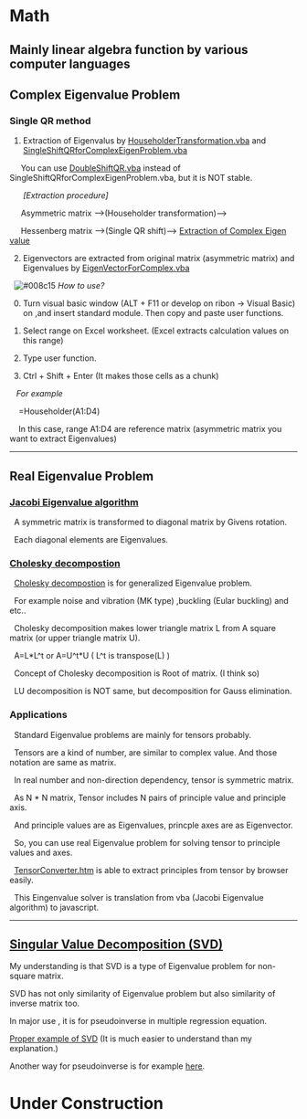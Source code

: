 # Math
Mainly linear algebra function by various computer languages
---

## Complex Eigenvalue Problem
### Single QR method

1) Extraction of Eigenvalus by <a href="HouseholderTransformation.vba">HouseholderTransformation.vba</a> and <a href="SingleShiftQRforComplexEigenProblem.vba">SingleShiftQRforComplexEigenProblem.vba</a>

&nbsp;&nbsp;&nbsp;&nbsp;&nbsp;You can use <a href="DoubleShiftQR.vba">DoubleShiftQR.vba</a> instead of SingleShiftQRforComplexEigenProblem.vba, but it is NOT stable.<br>

&nbsp;&nbsp;&nbsp;&nbsp;&nbsp;  <i> [Extraction procedure] </i>

&nbsp;&nbsp;&nbsp;&nbsp;&nbsp;Asymmetric matrix -->(Householder transformation)-->

&nbsp;&nbsp;&nbsp;&nbsp;&nbsp;Hessenberg matrix -->(Single QR shift)--> <u>Extraction of Complex Eigen value</u>


2) Eigenvectors are extracted from original matrix (asymmetric matrix) and Eigenvalues by <a href="EigenVectorForComplex.vba">EigenVectorForComplex.vba</a>

&nbsp;&nbsp;![#008c15](https://placehold.it/15/008c15/000000?text=+)
<em> How to use?</em><br>

0) Turn visual basic window (ALT + F11 or develop on ribon -> Visual Basic) on ,and insert standard module. Then copy and paste user functions.

1) Select range on Excel worksheet. (Excel extracts calculation values on this range)

2) Type user function.

3) Ctrl + Shift + Enter (It makes those cells as a chunk)

&nbsp;&nbsp; <em> For example </em>

&nbsp;&nbsp;&nbsp;&nbsp;=Householder(A1:D4)

&nbsp;&nbsp;&nbsp;&nbsp;In this case, range A1:D4 are reference matrix (asymmetric matrix you want to extract Eigenvalues)

---
## Real Eigenvalue Problem
### <a href="EigenValuesForSymmetricMatirx.vba">Jacobi Eigenvalue algorithm</a>

&nbsp;&nbsp;A symmetric matrix is transformed to diagonal matrix by Givens rotation.

&nbsp;&nbsp;Each diagonal elements are Eigenvalues.

### <a href="CholeskyDecomposition.vba">Cholesky decompostion</a>

&nbsp;&nbsp;<a href="CholeskyDecomposition.vba">Cholesky decompostion</a> is for generalized Eigenvalue problem.<br>

&nbsp;&nbsp;For example noise and vibration (MK type) ,buckling (Eular buckling) and etc..

&nbsp;&nbsp;Cholesky decomposition makes lower triangle matrix L from A square matrix (or upper triangle matrix U).

&nbsp;&nbsp;A=L\*L^t or A=U^t\*U ( L^t is transpose(L) )

&nbsp;&nbsp;Concept of Cholesky decomposition is Root of matrix. (I think so)

&nbsp;&nbsp;LU decomposition is NOT same, but decomposition for Gauss elimination.

### Applications

&nbsp;&nbsp;Standard Eigenvalue problems are mainly for tensors probably.

&nbsp;&nbsp;Tensors are a kind of number, are similar to complex value. And those notation are same as matrix.

&nbsp;&nbsp;In real number and non-direction dependency, tensor is symmetric matrix.

&nbsp;&nbsp;As N * N matrix, Tensor includes N pairs of principle value and principle axis.

&nbsp;&nbsp;And principle values are as Eigenvalues, princple axes are as Eigenvector.

&nbsp;&nbsp;So, you can use real Eigenvalue problem for solving tensor to principle values and axes.

&nbsp;&nbsp;<a href="TensorConverter.htm">TensorConverter.htm</a> is able to extract principles from tensor by browser easily.

&nbsp;&nbsp;This Eingenvalue solver is translation from vba (Jacobi Eigenvalue algorithm) to javascript.

---

## <a href="SVD.vba">Singular Value Decomposition (SVD)</a>

My understanding is that SVD is a type of Eigenvalue problem for non-square matrix.

SVD has not only similarity of Eigenvalue problem but also similarity of inverse matrix too.

In major use , it is for pseudoinverse in multiple regression equation. 

<a href="http://web.mit.edu/be.400/www/SVD/Singular_Value_Decomposition.htm">Proper example of SVD</a> (It is much easier to understand than my explanation.)

Another way for pseudoinverse is for example <a href="http://help.matheass.eu/en/Pseudoinverse.html">here</a>.

# Under Construction
